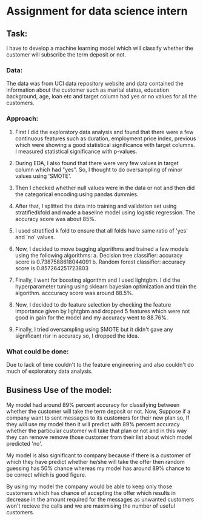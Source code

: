 # Assignment for data science intern

## Task: 
I have to develop a machine learning model which will classify whether the customer will subscribe the term deposit or not.

### Data: 
The data was from UCI data repository website and data contained the information about the customer such as marital status, education background, age, loan etc and target column had yes or no values for all the customers.

### Approach:
1. First I did the exploratory data analysis and found that there were a few continuous features such as duration, employment price index, previous which were showing a good statistical significance with target columns. I measured statistical significance with p-values.

2. During EDA, I also found that there were very few values in target column which had "yes". So, I thought to do oversampling of minor values using 'SMOTE'.

3. Then I checked whether null values were in the data or not and then did the categorical encoding using pandas dummies.

4. After that, I splitted the data into training and validation set using stratifiedkfold and made a baseline model using logistic regression. The accuracy score was about 85%.

5. I used stratified k fold to ensure that all folds have same ratio of 'yes' and 'no' values.

6. Now, I decided to move bagging algorithms and trained a few models using the following algorithms:
   a. Decision tree classifier: accuracy score is 0.7387588618044091
   b. Random forest classifier: accuracy score is 0.857264251723803
   
7. Finally, I went for boosting algorithm and I used lightgbm. I did the hyperparameter tuning using sklearn bayesian optimization and train the algorithm. acccuracy score was around 88.5%.

8. Now, I decided to do feature selection by checking the feature importance given by lightgbm and dropped 5 features which were not good in gain for the model and my accuracy went to 88.76%.

9. Finally, I tried oversampling using SMOTE but it didn't gave any significant risr in accuracy so, I dropped the idea.

### What could be done:
Due to lack of time couldn't to the feature engineering and also couldn't do much of exploratory data analysis.

## Business Use of the model:
My model had around 89% percent accuracy for classifying between whether the customer will take the term deposit or not. Now, Suppose if a company want to sent messages to its customers for their new plan so, If they will use my model then it will predict with 89% percent
accuracy whether the particular customer will take that plan or not and in this way they can remove remove those customer from their list about which model predicted 'no'. 

My model is also significant to company because if there is a customer of which they have predict whether he/she will take the offer then random guessing has 50% chance whereas my model has around 89% chance to be correct which is good figure.

By using my model the company would be able to keep only those customers which has chance of accepting the offer which results in decrease in the amount required for the messages as unwanted customers won't recieve the calls and we are maximising the number of useful customers.
